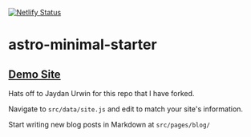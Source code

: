 [![Netlify Status](https://api.netlify.com/api/v1/badges/6aa49dbb-2dc9-4ee1-baab-5d80d4136677/deploy-status)](https://app.netlify.com/sites/astro-minimal-starter/deploys)

# astro-minimal-starter

## [Demo Site](https://astromin.netlify.app/)

Hats off to Jaydan Urwin for this repo that I have forked.



Navigate to `src/data/site.js` and edit to match your site's information.

Start writing new blog posts in Markdown at `src/pages/blog/`
